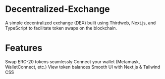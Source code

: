 # Decentralized-Exchange

A simple decentralized exchange (DEX) built using Thirdweb, Next.js, and TypeScript to facilitate token swaps on the blockchain.

# Features

Swap ERC-20 tokens seamlessly
Connect your wallet (Metamask, WalletConnect, etc.)
View token balances
Smooth UI with Next.js & Tailwind CSS
